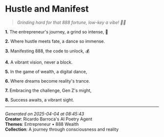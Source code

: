 # Hustle and Manifest

> *Grinding hard for that 888 fortune, low-key a vibe! 💼💸*

**1.** The entrepreneur's journey, a grind so intense, 💼


**2.** Where hustle meets fate, a dance so immense.


**3.** Manifesting 888, the code to unlock, 💰


**4.** A vibrant vision, never a block.


**5.** In the game of wealth, a digital dance,


**6.** Where dreams become reality's trance.


**7.** Embracing the challenge, Gen Z's might,


**8.** Success awaits, a vibrant sight.



---

*Generated on 2025-04-04 at 08:45:43*  
**Creator**: Ricardo Barroca's AI Poetry Agent  
**Themes**: Entrepreneur • 888 Wealth  
**Collection**: A journey through consciousness and reality